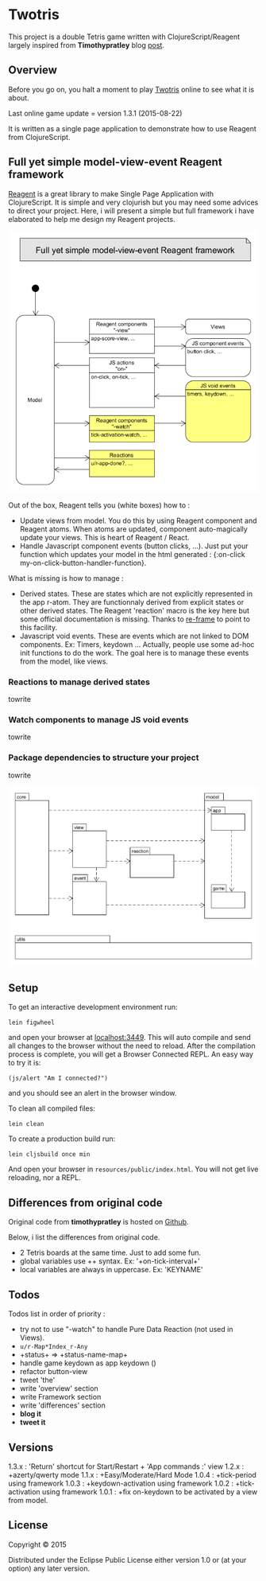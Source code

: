 # Twotris

This project is a double Tetris game written with ClojureScript/Reagent largely inspired from **Timothypratley** blog [post](http://timothypratley.blogspot.fr).

## Overview

Before you go on, you halt a moment to play [Twotris](http://cturle.github.io/twotris.html) online to see what it is about.

Last online game update = version 1.3.1 (2015-08-22)

It is written as a single page application to demonstrate how to use Reagent from ClojureScript.

## Full yet simple model-view-event Reagent framework

[Reagent](https://github.com/reagent-project/reagent) is a great library to make Single Page Application with ClojureScript. It is simple and very clojurish but you may need some advices to direct your project. Here, i will present a simple but full framework i have elaborated to help me design my Reagent projects.

![full yet simple model-view-event Reagent framework](doc/framework/framework.png)

Out of the box, Reagent tells you (white boxes) how to :
- Update views from model. You do this by using Reagent component and Reagent atoms. When atoms are updated, component auto-magically update your views. This is heart of Reagent / React.
- Handle Javascript component events (button clicks, ...). Just put your function which updates your model in the html generated : {:on-click my-on-click-button-handler-function}.

What is missing is how to manage :
- Derived states. These are states which are not explicitly represented in the app r-atom. They are functionnaly derived from explicit states or other derived states. The Reagent 'reaction' macro is the key here but some official documentation is missing. Thanks to [re-frame](https://github.com/Day8/re-frame) to point to this facility.
- Javascript void events. These are events which are not linked to DOM components. Ex: Timers, keydown ... Actually, people use some ad-hoc init functions to do the work. The goal here is to manage these events from the model, like views.

### Reactions to manage derived states

towrite

### Watch components to manage JS void events

towrite

### Package dependencies to structure your project

towrite

![packages dependencies](doc/framework/packages.png)

## Setup

To get an interactive development environment run:

    lein figwheel

and open your browser at [localhost:3449](http://localhost:3449/).
This will auto compile and send all changes to the browser without the
need to reload. After the compilation process is complete, you will
get a Browser Connected REPL. An easy way to try it is:

    (js/alert "Am I connected?")

and you should see an alert in the browser window.

To clean all compiled files:

    lein clean

To create a production build run:

    lein cljsbuild once min

And open your browser in `resources/public/index.html`. You will not
get live reloading, nor a REPL.

## Differences from original code

Original code from **timothypratley** is hosted on [Github](https://github.com/timothypratley/tetris).

Below, i list the differences from original code.

- 2 Tetris boards at the same time. Just to add some fun.
- global variables use ++ syntax. Ex: '+on-tick-interval+'
- local variables are always in uppercase. Ex: 'KEYNAME'


## Todos

Todos list in order of priority :

- try not to use "-watch" to handle Pure Data Reaction (not used in Views).
- `u/r-Map*Index_r-Any`
- +status+ => +status-name-map+
- handle game keydown as app keydown ()
- refactor button-view
- tweet 'the'
- write 'overview' section
- write Framework section
- write 'differences' section
- **blog it**
- **tweet it**

## Versions

1.3.x : 'Return' shortcut for Start/Restart + 'App commands :' view
1.2.x : +azerty/qwerty mode
1.1.x : +Easy/Moderate/Hard Mode
1.0.4 : +tick-period using framework
1.0.3 : +keydown-activation using framework
1.0.2 : +tick-activation using framework
1.0.1 : +fix on-keydown to be activated by a view from model.


## License

Copyright © 2015

Distributed under the Eclipse Public License either version 1.0 or (at your option) any later version.
